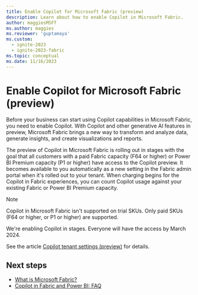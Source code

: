 ```yaml
---
title: Enable Copilot for Microsoft Fabric (preview)
description: Learn about how to enable Copilot in Microsoft Fabric.
author: maggiesMSFT
ms.author: maggies
ms.reviewer: 'guptamaya'
ms.custom:
  - ignite-2023
  - ignite-2023-fabric
ms.topic: conceptual
ms.date: 11/16/2023
---
```


# Enable Copilot for Microsoft Fabric (preview)

Before your business can start using Copilot capabilities in Microsoft Fabric, you need to enable Copilot.
With Copilot and other generative AI features in preview, Microsoft Fabric brings a new way to transform and analyze data, generate insights, and create visualizations and reports.

The preview of Copilot in Microsoft Fabric is rolling out in stages with the goal that all customers with a paid Fabric capacity (F64 or higher) or Power BI Premium capacity (P1 or higher) have access to the Copilot preview. It becomes available to you automatically as a new setting in the Fabric admin portal when it's rolled out to your tenant. When charging begins for the Copilot in Fabric experiences, you can count Copilot usage against your existing Fabric or Power BI Premium capacity.

> [!NOTE]
> Copilot in Microsoft Fabric isn't supported on trial SKUs. Only paid SKUs (F64 or higher, or P1 or higher) are supported.

We're enabling Copilot in stages. Everyone will have the access by March 2024.

See the article [Copilot tenant settings (preview)](../admin/service-admin-portal-copilot.md) for details.

## Next steps

- [What is Microsoft Fabric?](microsoft-fabric-overview.md)
- [Copilot in Fabric and Power BI: FAQ](copilot-faq-fabric.yml)
